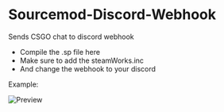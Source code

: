 # Sourcemod-Discord-Webhook
Sends CSGO chat to discord webhook

* Compile the .sp file here
* Make sure to add the steamWorks.inc
* And change the webhook to your discord



Example:

![Preview](https://i.imgur.com/CXDpAer.png)
